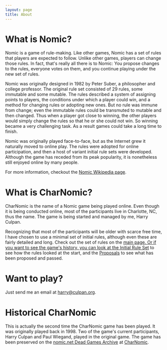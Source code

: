 ```yaml
---
layout: page
title: About
---
```


What is Nomic?
==================
Nomic is a game of rule-making.  Like other games, Nomic has a set of rules that
players are expected to follow.  Unlike other games, players can change those rules.
In fact, that's really all there is to Nomic: You propose changes to the rules,
everyone votes on them, and you continue playing under the new set of rules.

Nomic was originally designed in 1982 by Peter Suber, a philosopher and college
professor.  The original rule set consisted of 29 rules, some immutable and some
mutable.  The rules described a system of assigning points to players, the conditions
under which a player could win, and a method for changing rules or adopting new
ones.  But no rule was immune from change; even the immutable rules could be
transmuted to mutable and then changed.  Thus when a player got close to winning,
the other players would simply change the rules so that he or she could not win.
So winning became a very challenging task.  As a result games could take a long
time to finish.

Nomic was originally played face-to-face, but as the Internet grew it naturally
moved to online play.  The rules were adopted for online participation, and then
a host of variant initial rule sets were developed.  Although the game has receded
from its peak popularity, it is nonetheless still enjoyed online by many people.

For more information, checkout the <a href="https://en.wikipedia.org/wiki/Nomic">Nomic Wikipedia page</a>.

What is CharNomic?
==================

CharNomic is the name of a Nomic game being played online.  Even though it is being
conducted online, most of the participants live in Charlotte, NC, thus the name.
The game is being started and managed by me, Harry Culpan.

Recognizing that most of the participants will be older with scarce free time, I
have chosen to use a minimal set of initial rules, although even these are fairly
detailed and long.  Check out the set of rules on the
<a href="http://www.charnomic.com"/>main page.  Or if you want to see the game's
history, you can look at the <a href="http://www.charnomic.com/initial_rules.html">
Initial Rule Set</a> to see how the rules looked at the start, and the
<a href="http://www.charnomic.com/proposals.html">Proposals</a> to see what
has been proposed and passed. 

Want to play?
==================

Just send me an email at <a href="mailto:harry@culpan.org">harry@culpan.org</a>.

Historical CharNomic
====================

This is actually the second time the CharNomic game has been played.  It was originally
played back in 1998.  Two of the game's current participants, Harry Culpan and Paul Wiegand,
played in the original game.  The game has been preserved on the 
<a href="http://www.nomic.net/archive.html">nomic.net Dead Games Archive</a> at 
<a href="http://www.nomic.net/deadgames/charnomic/">CharNomic</a>.